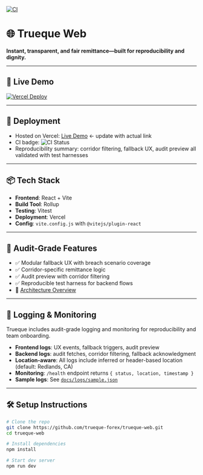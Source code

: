 [![CI](https://github.com/trueque-forex/trueque-web/actions/workflows/ci.yml/badge.svg)](https://github.com/trueque-forex/trueque-web/actions/workflows/ci.yml)

# 🌐 Trueque Web

**Instant, transparent, and fair remittance—built for reproducibility and dignity.**

---

## 🚀 Live Demo

[![Vercel Deploy](https://vercel.com/button)](https://trueque-web.vercel.app)

---

## 🚀 Deployment

- Hosted on Vercel: [Live Demo](https://trueque.vercel.app) ← update with actual link
- CI badge: ![CI Status](https://img.shields.io/github/actions/workflow/status/trueque-forex/trueque/ci.yml)
- Reproducibility summary: corridor filtering, fallback UX, audit preview all validated with test harnesses

---

## 📦 Tech Stack

- **Frontend**: React + Vite
- **Build Tool**: Rollup
- **Testing**: Vitest
- **Deployment**: Vercel
- **Config**: `vite.config.js` with `@vitejs/plugin-react`

---

## 🧪 Audit-Grade Features

- ✅ Modular fallback UX with breach scenario coverage
- ✅ Corridor-specific remittance logic
- ✅ Audit preview with corridor filtering
- ✅ Reproducible test harness for backend flows
- 📘 [Architecture Overview](docs/architecture.md)

---
## 🧩 Logging & Monitoring

Trueque includes audit-grade logging and monitoring for reproducibility and team onboarding.

- **Frontend logs**: UX events, fallback triggers, audit preview
- **Backend logs**: audit fetches, corridor filtering, fallback acknowledgment
- **Location-aware**: All logs include inferred or header-based location (default: Redlands, CA)
- **Monitoring**: `/health` endpoint returns `{ status, location, timestamp }`
- **Sample logs**: See [`docs/logs/sample.json`](docs/logs/sample.json)

---

## 🛠 Setup Instructions

```bash
# Clone the repo
git clone https://github.com/trueque-forex/trueque-web.git
cd trueque-web

# Install dependencies
npm install

# Start dev server
npm run dev